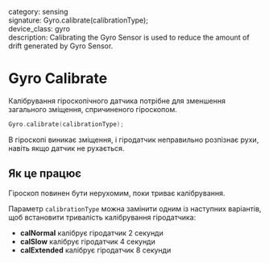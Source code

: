 category: sensing  
signature: Gyro.calibrate(calibrationType);    
device_class: gyro  
description: Calibrating the Gyro Sensor is used to reduce the amount of drift generated by Gyro Sensor.

# Gyro Calibrate

Калібрування гіроскопічного датчика потрібне для зменшення загального зміщення, спричиненого гіроскопом.

```cpp
Gyro.calibrate(calibrationType);
```

В гіроскопі виникає зміщення, і гіродатчик неправильно розпізнає рухи, навіть якщо датчик не рухається.

## Як це працює

Гіроскоп повинен бути нерухомим, поки триває калібрування.

Параметр `calibrationType` можна замінити одним із наступних варіантів, щоб встановити тривалість калібрування гіродатчика:
- **calNormal** калібрує гіродатчик 2 секунди
- **calSlow** калібрує гіродатчик 4 секунди
- **calExtended** калібрує гіродатчик 8 секунди

<advanced>
</advanced>